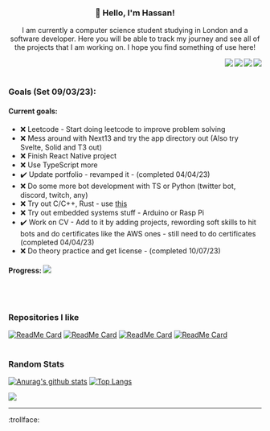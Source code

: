 <h3 align="center">👋 Hello, I'm Hassan!</h3>
<p align="center">I am currently a computer science student studying in London and a software developer. Here you will be able to track my journey and see all of the projects that I am working on. I hope you find something of use here!</p>

<a href="mailto:hassanjaved186@gmail.com"><img src="https://img.shields.io/badge/Gmail-D14836?style=for-the-badge&logo=gmail&logoColor=white" align=right></a><a href="https://www.linkedin.com/in/hassanjaved186/"><img src="https://img.shields.io/badge/LinkedIn-0077B5?style=for-the-badge&logo=linkedin&logoColor=white" align=right></a><a href="https://www.youtube.com/channel/UCUJiDUP8P0lsjKreaW45pdw"><img src="https://img.shields.io/badge/YouTube-FF0000?style=for-the-badge&logo=youtube&logoColor=white" align=right></a><a href="https://hassanj.dev"><img src="https://img.shields.io/badge/portfolio-0A0A0A?style=for-the-badge&logo=dev.to&logoColor=white" align=right></a> 

</br>

#

### Goals (Set 09/03/23):

#### Current goals:

- ❌ Leetcode - Start doing leetcode to improve problem solving
- ❌ Mess around with Next13 and try the app directory out (Also try Svelte, Solid and T3 out)
- ❌ Finish React Native project
- ❌ Use TypeScript more
- ✔️ Update portfolio - revamped it - (completed 04/04/23)
- ❌ Do some more bot development with TS or Python (twitter bot, discord, twitch, any)
- ❌ Try out C/C++, Rust - use [this](https://github.com/practical-tutorials/project-based-learning)
- ❌ Try out embedded systems stuff - Arduino or Rasp Pi
- ✔️ Work on CV - Add to it by adding projects, rewording soft skills to hit bots and do certificates like the AWS ones - still need to do certificates (completed 04/04/23)
- ❌ Do theory practice and get license - (completed 10/07/23)

#### **Progress:** ![](https://us-central1-progress-markdown.cloudfunctions.net/progress/20)

</br>

#

### Repositories I like

[![ReadMe Card](https://github-readme-stats-git-masterrstaa-rickstaa.vercel.app/api/pin/?username=divizn&repo=discord-spotify-bot&hide_border=true&theme=dark&bg_color=0d1117)](https://github.com/divizn/discord-spotify-bot)
[![ReadMe Card](https://github-readme-stats-git-masterrstaa-rickstaa.vercel.app/api/pin/?username=divizn&repo=react-weather-app&hide_border=true&bg_color=0d1117&theme=dark)](https://github.com/divizn/react-weather-app)
[![ReadMe Card](https://github-readme-stats-git-masterrstaa-rickstaa.vercel.app/api/pin/?username=divizn&repo=clone-sites&hide_border=true&bg_color=0d1117&theme=dark)](https://github.com/divizn/clone-sites)
[![ReadMe Card](https://github-readme-stats-git-masterrstaa-rickstaa.vercel.app/api/pin/?username=divizn&repo=portfolio-site&hide_border=true&bg_color=0d1117&theme=dark)](https://github.com/divizn/portfolio-site/)

#

### Random Stats

[![Anurag's github stats](https://github-readme-stats-git-masterrstaa-rickstaa.vercel.app/api?username=divizn&count_private=true&hide_border=true&theme=dark&show_icons=true&bg_color=0d1117)](https://github.com/anuraghazra/github-readme-stats) [![Top Langs](https://github-readme-stats-git-masterrstaa-rickstaa.vercel.app/api/top-langs/?username=divizn&layout=compact&theme=dark&hide_border=true&bg_color=0d1117)](https://github.com/anuraghazra/github-readme-stats)

![](https://komarev.com/ghpvc/?username=divizn)

---

:trollface:
